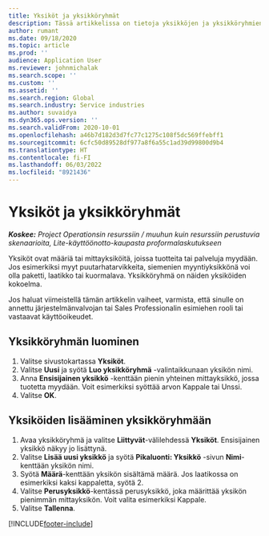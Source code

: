 ```yaml
---
title: Yksiköt ja yksikköryhmät
description: Tässä artikkelissa on tietoja yksikköjen ja yksikköryhmien luomisesta Dynamics 365 Project Operationsissa.
author: rumant
ms.date: 09/18/2020
ms.topic: article
ms.prod: ''
audience: Application User
ms.reviewer: johnmichalak
ms.search.scope: ''
ms.custom: ''
ms.assetid: ''
ms.search.region: Global
ms.search.industry: Service industries
ms.author: suvaidya
ms.dyn365.ops.version: ''
ms.search.validFrom: 2020-10-01
ms.openlocfilehash: a46b7d182d3d7fc77c1275c108f5dc569ffebff1
ms.sourcegitcommit: 6cfc50d89528df977a8f6a55c1ad39d99800d9b4
ms.translationtype: HT
ms.contentlocale: fi-FI
ms.lasthandoff: 06/03/2022
ms.locfileid: "8921436"
---
```

# <a name="units-and-unit-groups"></a>Yksiköt ja yksikköryhmät

_**Koskee:** Project Operationsin resurssiin / muuhun kuin resurssiin perustuvia skenaarioita, Lite-käyttöönotto-kaupasta proformalaskutukseen_

Yksiköt ovat määriä tai mittayksiköitä, joissa tuotteita tai palveluja myydään. Jos esimerkiksi myyt puutarhatarvikkeita, siemenien myyntiyksikkönä voi olla paketti, laatikko tai kuormalava. Yksikköryhmä on näiden yksiköiden kokoelma.

Jos haluat viimeistellä tämän artikkelin vaiheet, varmista, että sinulle on annettu järjestelmänvalvojan tai Sales Professionalin esimiehen rooli tai vastaavat käyttöoikeudet.

## <a name="create-a-unit-group"></a>Yksikköryhmän luominen

1. Valitse sivustokartassa **Yksiköt**.
2. Valitse **Uusi** ja syötä **Luo yksikköryhmä** -valintaikkunaan yksikön nimi.
3. Anna **Ensisijainen yksikkö** -kenttään pienin yhteinen mittayksikkö, jossa tuotetta myydään. Voit esimerkiksi syöttää arvon Kappale tai Unssi.
4. Valitse **OK**.

## <a name="add-units-to-a-unit-group"></a>Yksiköiden lisääminen yksikköryhmään

1. Avaa yksikköryhmä ja valitse **Liittyvät**-välilehdessä **Yksiköt**. Ensisijainen yksikkö näkyy jo lisättynä.
2. Valitse **Lisää uusi yksikkö** ja syötä **Pikaluonti: Yksikkö** -sivun **Nimi**-kenttään yksikön nimi.
3. Syötä **Määrä**-kenttään yksikön sisältämä määrä. Jos laatikossa on esimerkiksi kaksi kappaletta, syötä 2. 
4. Valitse **Perusyksikkö**-kentässä perusyksikkö, joka määrittää yksikön pienimmän mittayksikön. Voit valita esimerkiksi Kappale.
5. Valitse **Tallenna**.


[!INCLUDE[footer-include](../includes/footer-banner.md)]